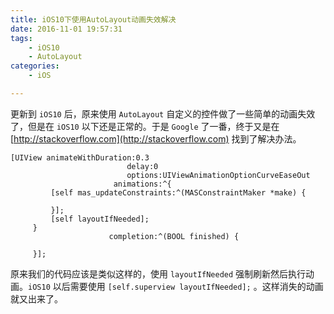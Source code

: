 ```yaml
---
title: iOS10下使用AutoLayout动画失效解决
date: 2016-11-01 19:57:31
tags: 
    - iOS10
    - AutoLayout
categories:
    - iOS

---
```

更新到 `iOS10` 后，原来使用 `AutoLayout` 自定义的控件做了一些简单的动画失效了，但是在 `iOS10` 以下还是正常的。于是 `Google` 了一番，终于又是在 [http://stackoverflow.com](http://stackoverflow.com) 找到了解决办法。

```
[UIView animateWithDuration:0.3
                          delay:0
                          options:UIViewAnimationOptionCurveEaseOut
                       animations:^{
         [self mas_updateConstraints:^(MASConstraintMaker *make) {
                                                          
         }];
         [self layoutIfNeeded];
     }
                      completion:^(BOOL finished) {
                                              
     }];
```

原来我们的代码应该是类似这样的，使用 `layoutIfNeeded` 强制刷新然后执行动画。`iOS10` 以后需要使用 `[self.superview layoutIfNeeded];` 。这样消失的动画就又出来了。